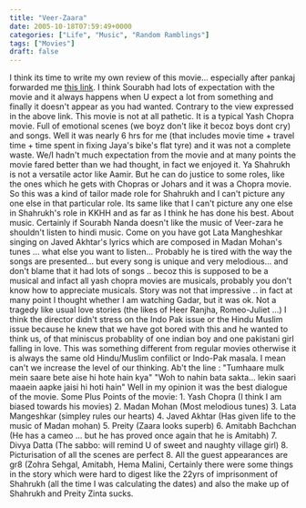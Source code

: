 ```yaml
---
title: "Veer-Zaara"
date: 2005-10-18T07:59:49+0000
categories: ["Life", "Music", "Random Ramblings"]
tags: ["Movies"]
draft: false
---
```


I think its time to write my own review of this movie... especially after pankaj forwarded me <a href="http://nandz.blogspot.com/2004/11/veer-zaara.html">this link</a>. I think Sourabh had lots of expectation with the movie and it always happens when U expect a lot from something and finally it doesn't appear as you had wanted. Contrary to the view expressed in the above link. This movie is not at all pathetic.  It is a typical Yash Chopra movie. Full of emotional scenes (we boyz don't like it becoz boys dont cry) and songs. Well it was nearly 6 hrs for me (that includes movie time + travel time + time spent in fixing Jaya's bike's flat tyre) and it was not a complete waste. We/I hadn't much expectation from the movie and at many points the movie fared better than we had thought, in fact we enjoyed it.  Ya Shahrukh is not a versatile actor like Aamir. But he can do justice to some roles, like the ones which he gets with Chopras or Johars and it was a Chopra movie. So this was a kind of tailor made role for Shahrukh and I can't picture any one else in that particular role. Its same like that I can't picture any one else in Shahrukh's role in KKHH and as far as I think he has done his best.   About music. Certainly if Sourabh Nanda doesn't like the music of Veer-zara he shouldn't listen to hindi music. Come on you have got Lata Mangheshkar singing on Javed Akhtar's lyrics which are composed in Madan Mohan's tunes ... what else you want to listen... Probably he is tired with the way the songs are presented... but every song is unique and very melodious... and don't blame that it had lots of songs .. becoz this is supposed to be a musical and infact all yash chopra movies are musicals, probably you don't know how to appreciate musicals.   Story was not that impressive .. in fact at many point I thought whether I am watching Gadar, but it was ok. Not a tragedy like usual love stories (the likes of Heer Ranjha, Romeo-Juliet ...) I think the director didn't stress on the Indo Pak issue or the Hindu Muslim issue because he knew that we have got bored with this and he wanted to think us, of that miniscus probablity of one indian boy and one pakistani girl falling in love. This was something different from regular movies  otherwise it is always the same old Hindu/Muslim confilict or Indo-Pak masala. I mean can't we increase the level of our thinking.  Ab't the line : "Tumhaare mulk mein saare bete aise hi hote hain kya" "Woh to nahin bata sakta... lekin saari maaein aapke jaisi hi hoti hain" Well in my opinion it was the best dialogue of the movie.    Some Plus Points of the movie: 1. Yash Chopra (I think I am biased towards his movies) 2. Madan Mohan (Most melodious tunes) 3. Lata Mangeshkar (simpley rules our hearts) 4. Javed Akhtar  (Has given life to the music of Madan mohan) 5. Preity (Zaara looks superb) 6. Amitabh Bachchan (He has a cameo ... but he has proved once again that he is Amitabh) 7. Divya Datta (The sabbo: will remind U of sweet and naughty village girl) 8. Picturisation of all the scenes are perfect 8. All the guest appearances are gr8 (Zohra Sehgal, Amitabh, Hema Malini,      Certainly there were some things in the story which were hard to digest like the 22yrs of imprisonment of Shahrukh (all the time I was calculating the dates) and also the make up of Shahrukh and Preity Zinta sucks.  